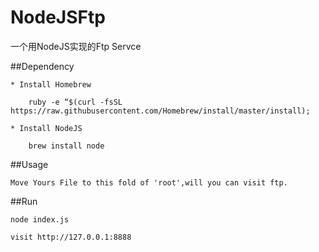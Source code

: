 # NodeJSFtp
一个用NodeJS实现的Ftp Servce


##Dependency

```
* Install Homebrew

	ruby -e “$(curl -fsSL https://raw.githubusercontent.com/Homebrew/install/master/install); 

* Install NodeJS
	
	brew install node
```

##Usage


```
Move Yours File to this fold of 'root',will you can visit ftp.
```

##Run

```
node index.js

visit http://127.0.0.1:8888
```

        